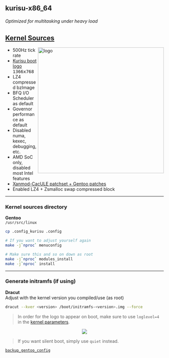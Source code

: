 ## kurisu-x86_64 <img alt="" align="right" src="https://badges.pufler.dev/visits/owl4ce/kurisu-x86_64?style=flat-square&label=&color=fa74b2&logo=GitHub&logoColor=white&labelColor=373e4d"/>

###### Optimized for multitasking under heavy load

## [Kernel Sources](./kernel.sources)
<a href="#kernel-sources"><img alt="logo" align="right" width="400px" src="https://i.ibb.co/TYdw4Md/kurisu.png"/></a>

- 500Hz tick rate
- [Kurisu boot logo](./kernel.sources/drivers/video/logo/logo_linux_clut224.ppm) <kbd>1366x768</kbd>
- LZ4 compressed bzImage
- BFQ I/O Scheduler as default
- Governor performance as default
- Disabled numa, kexec, debugging, etc.
- AMD SoC only, disabled most Intel features
- [Xanmod-CacULE patchset + Gentoo patches](https://gitlab.com/src_prepare/src_prepare-overlay/-/tree/master/sys-kernel/xanmod-sources)
- Enabled LZ4 + Zsmalloc swap compressed block

---

### Kernel sources directory
**Gentoo**  
`/usr/src/linux`
```bash
cp .config_kurisu .config

# If you want to adjust yourself again
make -j`nproc` menuconfig

# Make sure this and so on down as root
make -j`nproc` modules_install
make -j`nproc` install
```

---

### Generate initramfs (if using)
**Dracut**  
Adjust <version> with the kernel version you compiled/use (as root)
```bash
dracut --kver <version> /boot/initramfs-<version>.img --force
```

> In order for the logo to appear on boot, make sure to use `loglevel=4` in the [kernel parameters](https://wiki.archlinux.org/index.php/Kernel_parameters).

<p align="center"><img src="https://i.ibb.co/1T0rYL4/final.gif"/></p>

> If you want silent boot, simply use `quiet` instead.

[`backup_gentoo_config`](https://github.com/owl4ce/hold-my-gentoo)
